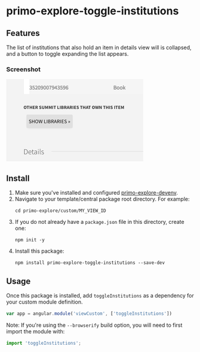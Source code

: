 # primo-explore-toggle-institutions

<!-- ![Build Status](https://api.travis-ci.org/Alliance-PCJWG/primo-explore-clickable-logo.svg?branch=master) -->

## Features
The list of institutions that also hold an item in details view will is collapsed, and a button to toggle expanding the list appears.

### Screenshot
![screenshot](screenshot.png)

## Install
1. Make sure you've installed and configured [primo-explore-devenv](https://github.com/ExLibrisGroup/primo-explore-devenv).
2. Navigate to your template/central package root directory. For example:
    ```
    cd primo-explore/custom/MY_VIEW_ID
    ```
3. If you do not already have a `package.json` file in this directory, create one:
    ```
    npm init -y
    ```
4. Install this package:
    ```
    npm install primo-explore-toggle-institutions --save-dev
    ```

## Usage
Once this package is installed, add `toggleInstitutions` as a dependency for your custom module definition.

```js
var app = angular.module('viewCustom', ['toggleInstitutions'])
```
Note: If you're using the `--browserify` build option, you will need to first import the module with:

```javascript
import 'toggleInstitutions';
```

<!-- ## Running tests
1. Clone the repo
2. Run `npm install`
3. Run `npm test` -->
